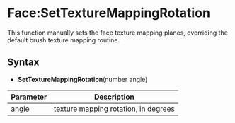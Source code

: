 # Face:SetTextureMappingRotation

This function manually sets the face texture mapping planes, overriding the default brush texture mapping routine.

## Syntax

- **SetTextureMappingRotation**(number angle)

| Parameter | Description |
|---|---|
| angle | texture mapping rotation, in degrees |
